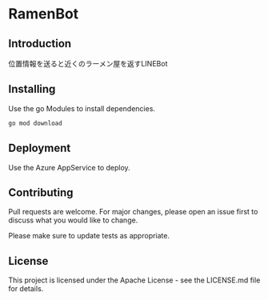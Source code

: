 # RamenBot

## Introduction
位置情報を送ると近くのラーメン屋を返すLINEBot

## Installing

Use the go Modules to install dependencies.

```bash
go mod download
```

## Deployment
Use the Azure AppService to deploy.

## Contributing
Pull requests are welcome. For major changes, please open an issue first to discuss what you would like to change.

Please make sure to update tests as appropriate.

## License
This project is licensed under the Apache License - see the LICENSE.md file for details.
